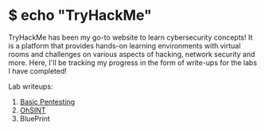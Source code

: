 # $ echo "TryHackMe"

TryHackMe has been my go-to website to learn cybersecurity concepts! It is a platform that provides hands-on learning environments with virtual rooms and challenges on various aspects of hacking, network security and more. Here, I'll be tracking my progress in the form of write-ups for the labs I have completed!



Lab writeups:

1. [Basic Pentesting](https://ctf.kairostay.com/labs/usd-echo-tryhackme/basic-pentesting)
2. [OhSINT](https://ctf.kairostay.com/labs/usd-echo-tryhackme/ohsint)
3. BluePrint
